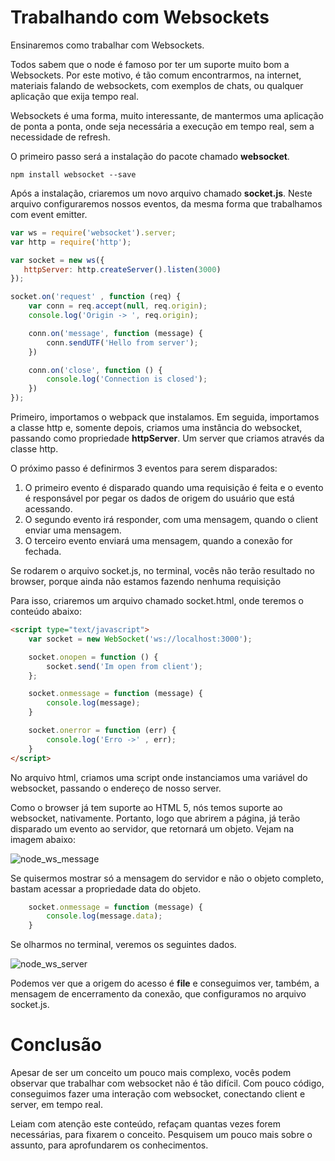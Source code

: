 # Trabalhando com Websockets

Ensinaremos como trabalhar com Websockets.

Todos sabem que o node é famoso por ter um suporte muito bom a Websockets. Por este motivo, é tão comum encontrarmos, na internet, materiais falando de websockets, com exemplos de chats, ou qualquer aplicação que exija tempo real.

Websockets é uma forma, muito interessante, de mantermos uma aplicação de ponta a ponta, onde seja necessária a execução em tempo real, sem a necessidade de refresh.

O primeiro passo será a instalação do pacote chamado **websocket**.

`npm install websocket --save`

Após a instalação, criaremos um novo arquivo chamado **socket.js**. Neste arquivo configuraremos nossos eventos, da mesma forma que trabalhamos com event emitter.

```js
var ws = require('websocket').server;
var http = require('http');

var socket = new ws({
   httpServer: http.createServer().listen(3000)
});

socket.on('request' , function (req) {
    var conn = req.accept(null, req.origin);
    console.log('Origin -> ', req.origin);

    conn.on('message', function (message) {
        conn.sendUTF('Hello from server');
    })

    conn.on('close', function () {
        console.log('Connection is closed');
    })
});
```

Primeiro, importamos o webpack que instalamos. Em seguida, importamos a classe http e, somente depois, criamos uma instância do websocket, passando como propriedade **httpServer**.  Um server que criamos através da classe http.

O próximo passo é definirmos 3 eventos para serem disparados:

1. O primeiro evento é disparado quando uma requisição é feita e o evento é responsável por pegar os dados de origem do usuário que está acessando.
2. O segundo evento irá responder, com uma mensagem, quando o client enviar uma mensagem.
3. O terceiro evento enviará uma mensagem, quando a conexão for fechada.

Se rodarem o arquivo socket.js, no terminal, vocês não terão resultado no browser, porque ainda não estamos fazendo nenhuma requisição

Para isso, criaremos um arquivo chamado socket.html, onde teremos o conteúdo abaixo:

```html
<script type="text/javascript">
    var socket = new WebSocket('ws://localhost:3000');

    socket.onopen = function () {
        socket.send('Im open from client');
    };

    socket.onmessage = function (message) {
        console.log(message);
    }

    socket.onerror = function (err) {
        console.log('Erro ->' , err);
    }
</script>
```

No arquivo html, criamos uma script onde instanciamos uma variável do websocket, passando o endereço de nosso server.

Como o browser já tem suporte ao HTML 5, nós temos suporte ao websocket, nativamente. Portanto, logo que abrirem a página, já terão disparado um evento ao servidor, que retornará um objeto. 
Vejam na imagem abaixo:

![node_ws_message](./images/node_ws_message.png "node_ws_message")

Se quisermos mostrar só a mensagem do servidor e não o objeto completo, bastam acessar a propriedade data do objeto.

```js
    socket.onmessage = function (message) {
        console.log(message.data);
    }
```
Se olharmos no terminal, veremos os seguintes dados.

![node_ws_server](./images/node_ws_server.png "node_ws_server")

Podemos ver que a origem do acesso é **file** e conseguimos ver, também, a mensagem de encerramento da conexão, que configuramos no arquivo socket.js.

# Conclusão

Apesar de ser um conceito um pouco mais complexo, vocês podem observar que trabalhar com websocket não é tão difícil. 
Com pouco código, conseguimos fazer uma interação com websocket, conectando client e server, em tempo real.

Leiam com atenção este conteúdo, refaçam quantas vezes forem necessárias, para fixarem o conceito. Pesquisem um pouco mais sobre o assunto, para aprofundarem os conhecimentos. 
